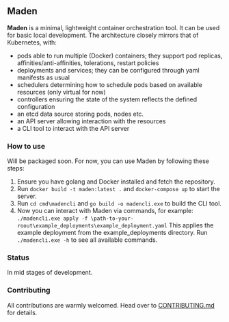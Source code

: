 ## Maden

**Maden** is a minimal, lightweight container orchestration tool. It can be used for basic local development. The architecture closely mirrors that of Kubernetes, with:
- pods able to run multiple (Docker) containers; they support pod replicas, affinities/anti-affinities, tolerations, restart policies
- deployments and services; they can be configured through yaml manifests as usual
- schedulers determining how to schedule pods based on available resources (only virtual for now)
- controllers ensuring the state of the system reflects the defined configuration
- an etcd data source storing pods, nodes etc.
- an API server allowing interaction with the resources
- a CLI tool to interact with the API server

### How to use
Will be packaged soon. For now, you can use Maden by following these steps:
1. Ensure you have golang and Docker installed and fetch the repository.
2. Run `docker build -t maden:latest .` and `docker-compose up` to start the server.
3. Run `cd cmd\madencli` and `go build -o madencli.exe` to build the CLI tool.
4. Now you can interact with Maden via commands, for example:
`./madencli.exe apply -f \path-to-your-roout\example_deployments\example_deployment.yaml`
This applies the example deployment from the example_deployments directory. Run `./madencli.exe -h` to see all available commands.

### Status
In mid stages of development.

### Contributing
All contributions are warmly welcomed. Head over to [CONTRIBUTING.md](https://github.com/TudorOrban/Maden/blob/main/CONTRIBUTING.md) for details.